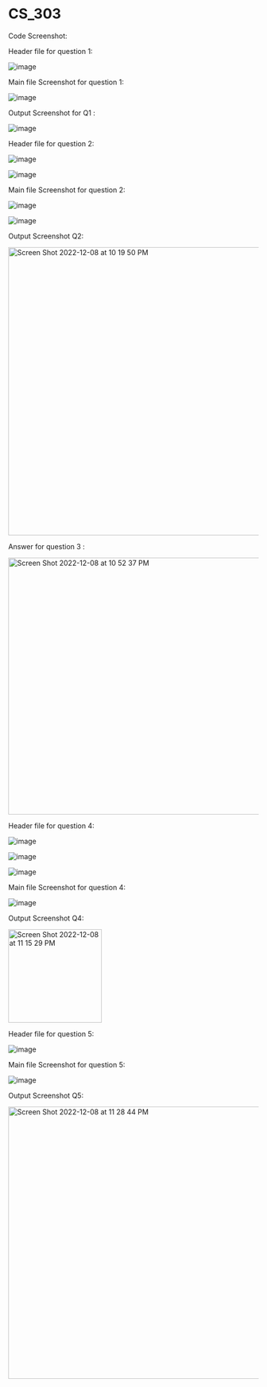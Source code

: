 # CS_303


Code Screenshot:

Header file for question 1:

![image](https://user-images.githubusercontent.com/90852420/206625136-e49e71eb-2e2e-4015-adc3-55f8683e9c0a.png)



Main file Screenshot for question 1: 

![image](https://user-images.githubusercontent.com/90852420/206625226-e24f3f3f-d025-41c3-b6a5-22097b611a21.png)

Output Screenshot for Q1 :

![image](https://user-images.githubusercontent.com/90852420/206625440-4e9cb407-3591-4d4c-8396-385190e80a08.png)



Header file for question 2:

![image](https://user-images.githubusercontent.com/90852420/206622010-01e4c962-6543-4c84-ac0a-af80ba4a3e84.png)

![image](https://user-images.githubusercontent.com/90852420/206622064-473de2d3-a62d-4d33-8fc7-e9157f7014f7.png)



Main file Screenshot for question 2: 

![image](https://user-images.githubusercontent.com/90852420/206621648-b880d236-a860-4b06-abef-354b09dcea8c.png)

![image](https://user-images.githubusercontent.com/90852420/206621926-a05cbc70-5c14-46de-b715-c4a47e7227a9.png)


Output Screenshot Q2:

<img width="580" alt="Screen Shot 2022-12-08 at 10 19 50 PM" src="https://user-images.githubusercontent.com/90852420/206623292-f53a3f4c-96bb-486d-9f0f-b0e6f06c6829.png">

Answer for question 3 :

<img width="517" alt="Screen Shot 2022-12-08 at 10 52 37 PM" src="https://user-images.githubusercontent.com/90852420/206626698-28d81757-8294-48f7-bb68-b68ffd462c42.png">


Header file for question 4:

![image](https://user-images.githubusercontent.com/90852420/206628241-4d460e9f-d9a6-47aa-95f5-50fe62e93bcc.png)

![image](https://user-images.githubusercontent.com/90852420/206628513-b7db7910-d623-4174-a23e-223cd668ccf6.png)

![image](https://user-images.githubusercontent.com/90852420/206628586-f051099e-225a-410c-9a86-f9a02f0ab1db.png)


Main file Screenshot for question 4: 

![image](https://user-images.githubusercontent.com/90852420/206628632-bd6e7b2b-4497-4e8c-9993-31169f901e72.png)

Output Screenshot Q4:

<img width="188" alt="Screen Shot 2022-12-08 at 11 15 29 PM" src="https://user-images.githubusercontent.com/90852420/206629285-1e8ccf7b-c309-4b08-b8cf-3d2c39a8dfd2.png">

Header file for question 5:

![image](https://user-images.githubusercontent.com/90852420/206631629-2aaa818e-ea3e-439c-9590-99d707237953.png)

Main file Screenshot for question 5: 

![image](https://user-images.githubusercontent.com/90852420/206631733-adcad790-462e-4d02-8093-620af9ee0d3d.png)

Output Screenshot Q5:

<img width="548" alt="Screen Shot 2022-12-08 at 11 28 44 PM" src="https://user-images.githubusercontent.com/90852420/206632021-ab28f12f-8c23-45fc-85e6-4c671e69daf3.png">

